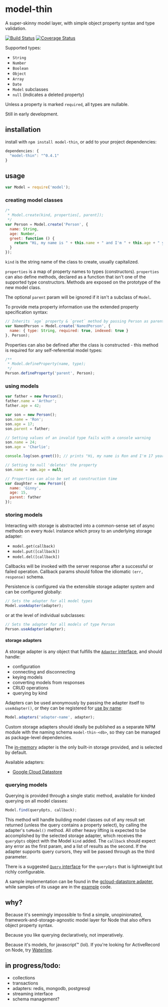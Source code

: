 # model-thin
A super-skinny model layer, with simple object property syntax and type validation.

[![Build Status](https://travis-ci.org/davidrekow/model-thin.svg?branch=master)](https://travis-ci.org/davidrekow/model-thin) [![Coverage Status](https://coveralls.io/repos/davidrekow/model-thin/badge.svg?branch=master&service=github)](https://coveralls.io/github/davidrekow/model-thin?branch=master)

Supported types:

- `String`
- `Number`
- `Boolean`
- `Object`
- `Array`
- `Date`
- `Model` subclasses
- `null` (indicates a deleted property)

Unless a property is marked `required`, all types are nullable.

Still in early development.

## installation

install with `npm install model-thin`, or add to your project dependencies:

```javascript
dependencies: {
  "model-thin": "^0.4.1"
}
```

## usage

```javascript
var Model = require('model');
```

### creating model classes

```javascript
/*
 * Model.create(kind, properties[, parent]);
 */
var Person = Model.create('Person', {
  name: String,
  age: Number,
  greet: function () {
    return "Hi, my name is " + this.name + " and I'm " + this.age + " years old.";
  }
});
```

`kind` is the string name of the class to create, usually capitalized.

`properties` is a map of property names to types (constructors). `properties` can also define methods, declared as a function that isn't one of the supported type constructors. Methods are exposed on the prototype of the new model class.

The optional `parent` param will be ignored if it isn't a subclass of `Model`.

To provide meta property information use the extended property specification syntax:

```javascript
// Inherits `age` property & `greet` method by passing Person as parent
var NamedPerson = Model.create('NamedPerson', {
  name: { type: String, required: true, indexed: true }
}, Person);
```

Properties can also be defined after the class is constructed - this method is required for any self-referential model types:

```javascript
/**
 * Model.defineProperty(name, type);
 */
Person.defineProperty('parent', Person);
```

### using models

```javascript
var father = new Person();
father.name = 'Arthur';
father.age = 42;

var son = new Person();
son.name = 'Ron';
son.age = 17;
son.parent = father;

// Setting values of an invalid type fails with a console warning
son.name = 24;
son.age = 'Charlie';

console.log(son.greet()); // prints "Hi, my name is Ron and I'm 17 years old."

// Setting to null 'deletes' the property
son.name = son.age = null;

// Properties can also be set at construction time
var daughter = new Person({
  name: 'Ginny',
  age: 15,
  parent: father
});
```

### storing models

Interacting with storage is abstracted into a common-sense set of async methods on every `Model` instance which proxy to an underlying storage adapter:

- `model.get(callback)`
- `model.put([callback])`
- `model.del([callback])`

Callbacks will be invoked with the server response after a successful or failed operation. Callback params should follow the idiomatic `(err, response)` schema.

Persistence is configured via the extensible storage adapter system and can be configured globally:

```javascript
// Sets the adapter for all model types
Model.useAdapter(adapter);
```

or at the level of individual subclasses:

```javascript
// Sets the adapter for all models of type Person
Person.useAdapter(adapter);
```

#### <a name="adapters"></a>storage adapters

A storage adapter is any object that fulfills the [`Adapter` interface](https://github.com/davidrekow/model-thin/blob/master/src/adapter.js#L6:L73), and should handle:

- configuration
- connecting and disconnecting
- keying models
- converting models from responses
- CRUD operations
- querying by kind

Adapters can be used anonymously by passing the adapter itself to `useAdapter()`, or they can be registered for [use by name](https://github.com/davidrekow/model-thin/blob/master/src/index.js#L266):

```javascript
Model.adapters('adapter-name', adapter);
```

Custom storage adapters should ideally be published as a separate NPM module with the naming schema `model-thin-<db>`, so they can be managed as package-level dependencies.

The [in-memory](https://github.com/davidrekow/model-thin/blob/master/src/adapters/memory.js) adapter is the only built-in storage provided, and is selected by default.

Available adapters:

- [Google Cloud Datastore](https://www.npmjs.com/package/model-thin-gcloud-datastore)

### querying models

Querying is provided through a single static method, available for kinded querying on all model classes:

```javascript
Model.find(queryOpts, callback);
```

This method will handle building model classes out of any result set returned (unless the query contains a property select), by calling the adapter's `toModel()` method. All other heavy lifting is expected to be accomplished by the selected storage adapter, which receives the `queryOpts` object with the Model `kind` added. The `callback` should expect any error as the first param, and a list of results as the second. If the adapter supports query cursors, they will be passed through as the third parameter.

There is a suggested [`Query` interface](https://github.com/davidrekow/model-thin/blob/master/src/query.js) for the `queryOpts` that is lightweight but richly configurable.

A sample implementation can be found in the [gcloud-datastore adapter](https://github.com/davidrekow/model-thin-gcloud-datastore/blob/master/index.js), while samples of its usage are in the [example](https://github.com/davidrekow/model-thin/blob/master/example.js#L75:L91) code.

## why?

Because it's seemingly impossible to find a simple, unopinionated, framework-and-storage-agnostic model layer for Node that also offers object property syntax.

Because you like querying declaratively, not imperatively.

Because it's models, for javascript™ (lol). If you're looking for ActiveRecord on Node, try [Waterline](https://github.com/balderdashy/waterline).

## in progress/todo:
- collections
- transactions
- adapters: redis, mongodb, postgresql
- streaming interface
- schema management?

